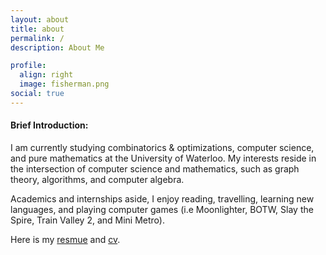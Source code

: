 ```yaml
---
layout: about
title: about
permalink: /
description: About Me

profile:
  align: right
  image: fisherman.png
social: true
---
```

#### Brief Introduction:
I am currently studying combinatorics & optimizations, computer science, and pure mathematics at the University of Waterloo. My interests reside in the intersection of computer science and mathematics, such as graph theory, algorithms, and computer algebra.

Academics and internships aside, I enjoy reading, travelling, learning new languages, and playing computer games (i.e Moonlighter, BOTW, Slay the Spire, Train Valley 2, and Mini Metro).

Here is my [resmue](/resume) and [cv](/resume).
